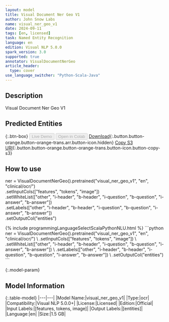 ```yaml
---
layout: model
title: Visual Document Ner Geo V1
author: John Snow Labs
name: visual_ner_geo_v1
date: 2024-09-11
tags: [en, licensed]
task: Named Entity Recognition
language: en
edition: Visual NLP 5.0.0
spark_version: 3.0
supported: true
annotator: VisualDocumentNerGeo
article_header:
  type: cover
use_language_switcher: "Python-Scala-Java"
---
```


## Description

Visual Document Ner Geo V1

## Predicted Entities



{:.btn-box}
<button class="button button-orange" disabled>Live Demo</button>
<button class="button button-orange" disabled>Open in Colab</button>
[Download](https://s3.amazonaws.com/auxdata.johnsnowlabs.com/clinical/ocr/visual_ner_geo_v1_en_5.0.0_3.0_1726035025061.zip){:.button.button-orange.button-orange-trans.arr.button-icon.hidden}
[Copy S3 URI](s3://auxdata.johnsnowlabs.com/clinical/ocr/visual_ner_geo_v1_en_5.0.0_3.0_1726035025061.zip){:.button.button-orange.button-orange-trans.button-icon.button-copy-s3}

## How to use

ner = VisualDocumentNerGeo().pretrained("visual_ner_geo_v1", "en", "clinical/ocr/") \
            .setInputCols(["features", "tokens", "image"]) \
            .setWhiteList(["other", "i-header", "b-header", "i-question", "b-question", "i-answer", "b-answer"]) \
            .setLabels(["other", "i-header", "b-header", "i-question", "b-question", "i-answer", "b-answer"]) \
            .setOutputCol("entities")

<div class="tabs-box" markdown="1">
{% include programmingLanguageSelectScalaPythonNLU.html %}
```python
ner = VisualDocumentNerGeo().pretrained("visual_ner_geo_v1", "en", "clinical/ocr/") \
            .setInputCols(["features", "tokens", "image"]) \
            .setWhiteList(["other", "i-header", "b-header", "i-question", "b-question", "i-answer", "b-answer"]) \
            .setLabels(["other", "i-header", "b-header", "i-question", "b-question", "i-answer", "b-answer"]) \
            .setOutputCol("entities")
```

</div>

{:.model-param}
## Model Information

{:.table-model}
|---|---|
|Model Name:|visual_ner_geo_v1|
|Type:|ocr|
|Compatibility:|Visual NLP 5.0.0+|
|License:|Licensed|
|Edition:|Official|
|Input Labels:|[features, tokens, image]|
|Output Labels:|[entities]|
|Language:|en|
|Size:|1.5 GB|